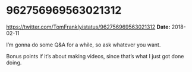 # 962756969563021312
https://twitter.com/TomFrankly/status/962756969563021312
**Date:** 2018-02-11

I’m gonna do some Q&A for a while, so ask whatever you want.

Bonus points if it’s about making videos, since that’s what I just got done doing.
